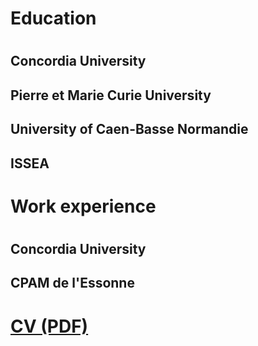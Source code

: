 <h1> 
  Education
<h1>
  <h2>
    Concordia University
  <h2>
  <h2>
    Pierre et Marie Curie University
  <h2>
  <h2>
    University of Caen-Basse Normandie
  <h2>
  <h2>
    ISSEA
  <h2>
    
    
<h1> 
  Work experience
<h1>
   <h2>
    Concordia University
  <h2>
   <h2>
    CPAM de l'Essonne
  <h2>
  
<h1> 
  <a href="https://github.com/Djimdou/djimdou.github.io/blob/master/Profile.pdf" target="_blank">CV (PDF)</a>
<h1>
